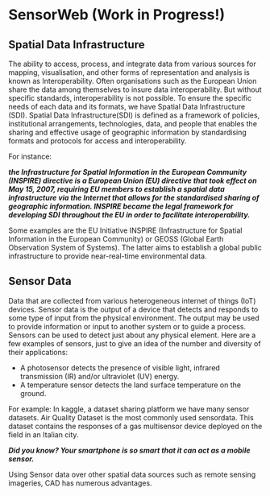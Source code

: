 # SensorWeb (Work in Progress!)

## Spatial Data Infrastructure

The ability to access, process, and integrate data from various sources for mapping, visualisation, and other forms of representation and analysis is known as Interoperability. Often organisations such as the European Union share the data among themselves to insure data interoperability. But without specific standards, interoperability is not possible. To ensure the specific needs of each data and its formats, we have Spatial Data Infrastructure (SDI).
Spatial Data Infrastructure(SDI) is defined as a framework of policies, institutional arrangements, technologies, data, and people that enables the sharing and effective usage of geographic information by standardising formats and protocols for access and interoperability.

For instance:

***the Infrastructure for Spatial Information in the European Community (INSPIRE) directive is a European Union (EU) directive that took effect on May 15, 2007, requiring EU members to establish a spatial data infrastructure via the Internet that allows for the standardised sharing of geographic information. INSPIRE became the legal framework for developing SDI throughout the EU in order to facilitate interoperability.***

Some examples are the EU Initiative INSPIRE (Infrastructure for Spatial Information in the European Community) or GEOSS (Global Earth Observation System of Systems).
The latter aims to establish a global public infrastructure to provide near-real-time environmental data. 

## Sensor Data
Data that are collected from various heterogeneous internet of things (IoT) devices. Sensor data is the output of a device that detects and responds to some type of input from the physical environment. The output may be used to provide information or input to another system or to guide a process. Sensors can be used to detect just about any physical element. Here are a few examples of sensors, just to give an idea of the number and diversity of their applications:

+ A photosensor detects the presence of visible light, infrared transmission (IR) and/or ultraviolet (UV) energy. 
+ A temperature sensor detects the land surface temperature on the ground.

For example: In kaggle, a dataset sharing platform we have many sensor datasets. Air Quality Dataset is the most commonly used sensordata. This dataset contains the responses of a gas multisensor device deployed on the field in an Italian city.

***Did you know? Your smartphone is so smart that it can act as a mobile sensor.***

Using Sensor data over other spatial data sources such as remote sensing imageries, CAD has numerous advantages.



